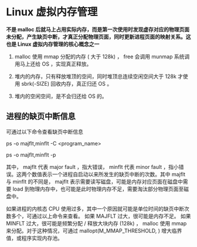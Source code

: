 # Linux 虚拟内存管理
**不是 malloc 后就马上占用实际内存，而是第一次使用时发现虚存对应的物理页面未分配，产生缺页中断，才真正分配物理页面，同时更新进程页面的映射关系。这也是 Linux 虚拟内存管理的核心概念之一**

1. malloc 使用 mmap 分配的内存 ( 大于 128k) ， free 会调用 munmap 系统调用马上还给 OS ，实现真正释放。

2. 堆内的内存，只有释放堆顶的空间，同时堆顶总连续空闲空间大于 128k 才使用 sbrk(-SIZE) 回收内存，真正归还 OS 。

3. 堆内的空闲空间，是不会归还给 OS 的。


## 进程的缺页中断信息
可通过以下命令查看缺页中断信息

ps -o majflt,minflt -C <program_name>

ps -o majflt,minflt -p <pid>

其中， majflt 代表 major fault ，指大错误， minflt 代表 minor fault ，指小错误。这两个数值表示一个进程自启动以来所发生的缺页中断的次数。其中 majflt 与 minflt 的不同是， majflt 表示需要读写磁盘，可能是内存对应页面在磁盘中需要 load 到物理内存中，也可能是此时物理内存不足，需要淘汰部分物理页面至磁盘中。

如果进程的内核态 CPU 使用过多，其中一个原因就可能是单位时间的缺页中断次数多个，可通过以上命令来查看。
如果 MAJFLT 过大，很可能是内存不足。
如果 MINFLT 过大，很可能是频繁分配 / 释放大块内存 (128k) ， malloc 使用 mmap 来分配。对于这种情况，可通过 mallopt(M_MMAP_THRESHOLD, <SIZE>) 增大临界值，或程序实现内存池。
